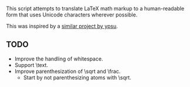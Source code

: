 This script attempts to translate LaTeX math markup to a human-readable form 
that uses Unicode characters wherever possible.

This was inspired by a [similar project by ypsu][1].

[1]: https://github.com/ypsu/latex-to-unicode

TODO
----

* Improve the handling of whitespace.
* Support \text.
* Improve parenthesization of \sqrt and \frac.
  - Start by not parenthesizing atoms with \sqrt.
